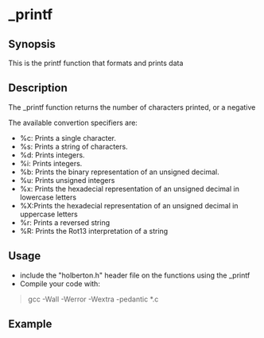 <!-- Headings -->

# _printf

## Synopsis
This is the printf function that formats and prints data

## Description
The _printf function returns the number of characters printed, or a negative

<!-- UL -->
The available convertion specifiers are:

* %c: Prints a single character.
* %s: Prints a string of characters.
* %d: Prints integers.
* %i: Prints integers.
* %b: Prints the binary representation of an unsigned decimal.
* %u: Prints unsigned integers
* %x: Prints the hexadecial representation of an unsigned decimal in lowercase
letters
* %X:Prints the hexadecial representation of an unsigned decimal in uppercase
letters
* %r: Prints a reversed string
* %R: Prints the Rot13 interpretation of a string

<!-- Headings -->

## Usage

* include the "holberton.h" header file on the functions using the _printf
* Compile your code with:

<!-- Blockquote -->
> gcc -Wall -Werror -Wextra -pedantic *.c


<!-- Headings -->
## Example
